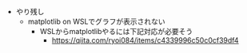 


- やり残し
    - matplotlib on WSLでグラフが表示されない
        - WSLからmatplotlibやるには下記対応が必要そう
            - https://qiita.com/ryoi084/items/c4339996c50c0cf39df4